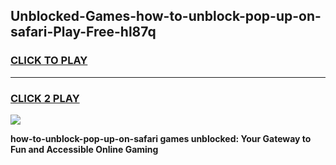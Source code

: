 
## Unblocked-Games-how-to-unblock-pop-up-on-safari-Play-Free-hl87q
<h3>
<a href="https://premium76.site?title=how-to-unblock-pop-up-on-safari&ref=21A">CLICK TO PLAY</a></h3>
<hr>

<h3>
<a href="https://premium76.site?title=how-to-unblock-pop-up-on-safari&ref=21A">CLICK 2 PLAY</a>
  
</h3>

<a href="https://premium76.site?title=how-to-unblock-pop-up-on-safari&ref=21A"><img src="https://clearcache.store/games.png"></a>


**how-to-unblock-pop-up-on-safari games unblocked: Your Gateway to Fun and Accessible Online Gaming**
